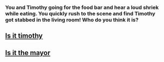 ### You and Timothy going for the food bar and hear a loud shriek while eating. You quickly rush to the scene and find Timothy got stabbed in the living room! Who do you think it is?

## [Is it timothy](timothy.md)
## [Is it the mayor](mayor.md)

